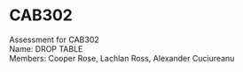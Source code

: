 # CAB302
Assessment for CAB302 <br>
Name: DROP TABLE<br>
Members: Cooper Rose, Lachlan Ross, Alexander Cuciureanu
